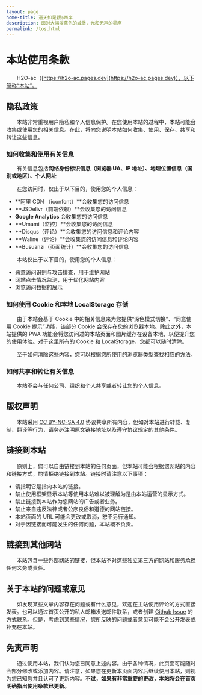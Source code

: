 ```yaml
---
layout: page
home-title: 道天如是觀◎西岸
description: 面对大海淡蓝色的城堡，光和无声的星座
permalink: /tos.html
---
```


# 本站使用条款

&emsp;&emsp;H2O-ac（[https://h2o-ac.pages.dev](https://h2o-ac.pages.dev)），以下简称“本站”。

## 隐私政策

&emsp;&emsp;本站非常重视用户隐私和个人信息保护。在您使用本站的过程中，本站可能会收集或使用您的相关信息。在此，将向您说明本站如何收集、使用、保存、共享和转让这些信息。

### 如何收集和使用有关信息

&emsp;&emsp;有关信息包括**网络身份标识信息（浏览器 UA、IP 地址）、地理位置信息（国别或地区）、个人网址**

&emsp;&emsp;在您访问时，仅出于以下目的，使用您的个人信息：

- **阿里 CDN （iconfont）**会收集您的访问信息
- **JSDelivr（前端依赖）**会收集您的访问信息
- **Google Analytics** 会收集您的访问信息
- **Umami（监控）**会收集您的访问信息
- **Disqus（评论）**会收集您的访问信息和评论内容
- **Waline（评论）**会收集您的访问信息和评论内容
- **Busuanzi（页面统计）**会收集您的访问信息

&emsp;&emsp;本站仅出于以下目的，使用您的个人信息：

- 恶意访问识别与攻击排查，用于维护网站
- 网站点击情况监测，用于优化网站内容
- 浏览访问数据的展示

### 如何使用 Cookie 和本地 LocalStorage 存储

&emsp;&emsp;由于本站会基于 Cookie 中的相关信息来为您提供“深色模式切换”、“同意使用 Cookie 提示”功能，该部分 Cookie 会保存在您的浏览器本地。除此之外，本站提供的 PWA 功能会将您访问过的本站页面和图片缓存在设备本地，以便提升您的使用体验。对于这里所有的 Cookie 和 LocalStorage，您都可以随时清除。

&emsp;&emsp;至于如何清除这些内容，您可以根据您所使用的浏览器类型查找相应的方法。

### 如何共享和转让有关信息

&emsp;&emsp;本站不会与任何公司、组织和个人共享或者转让您的个人信息。

## 版权声明

&emsp;&emsp;本站采用 [CC BY-NC-SA 4.0](https://creativecommons.org/licenses/by-sa/4.0/deed.zh) 协议共享所有内容，但如对本站进行转载、复制、翻译等行为，请务必注明原文链接地址以及遵守协议规定的其他条件。

## 链接到本站

&emsp;&emsp;原则上，您可以自由链接到本站的任何页面，但本站可能会根据您网站的内容和链接方式，酌情拒绝链接到本站。链接时请注意以下事项：

- 请指明它是指向本站的链接。
- 禁止使用框架显示本站等使用本站难以被理解为是由本站运营的显示方式。
- 禁止链接到本站作为您网站的广告或者业务。
- 禁止来自违反法律或者公序良俗和道德的网站链接。
- 本站页面的 URL 可能会更改或取消，恕不另行通知。
- 对于因链接而可能发生的任何问题，本站概不负责。

## 链接到其他网站

&emsp;&emsp;本站包含一些外部网站的链接，但本站不对这些独立第三方的网站和服务承担任何义务或责任。

## 关于本站的问题或意见

&emsp;&emsp;如发现某些文章内容存在问题或有什么意见，欢迎在主站使用评论的方式直接发表。也可以通过首页公开的私人邮箱发送邮件联系，或者创建 [Github Issue](https://github.com/zhonger/jekyll-theme-H2O-ac/issues/new) 的方式联系。但是，考虑到某些情况，您所反映的问题或者意见可能不会公开发表或补充在本站。

## 免责声明

&emsp;&emsp;通过使用本站，我们认为您已同意上述内容。由于各种情况，此页面可能随时会部分修改或添加内容。请注意，如果您在更新本页面内容后继续使用本站，则视为您已知悉并且认可了更新内容。**不过，如果有非常重要的更改，本站将会在首页明确指出使用条款已更新。**

